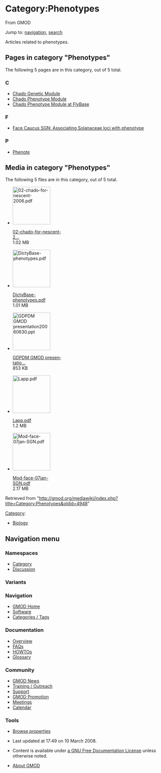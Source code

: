 <div id="mw-page-base" class="noprint">

</div>

<div id="mw-head-base" class="noprint">

</div>

<div id="content" class="mw-body" role="main">

<span id="top"></span>

<div id="mw-js-message" style="display:none;">

</div>



# <span dir="auto">Category:Phenotypes</span>

<div id="bodyContent">

<div id="siteSub">

From GMOD

</div>

<div id="contentSub">

</div>

<div id="jump-to-nav" class="mw-jump">

Jump to: [navigation](#mw-navigation), [search](#p-search)

</div>

<div id="mw-content-text" class="mw-content-ltr" lang="en" dir="ltr">

Articles related to phenotypes.

<div lang="en" dir="ltr">

<div id="mw-pages">

## Pages in category "Phenotypes"

The following 5 pages are in this category, out of 5 total.

<div class="mw-content-ltr" lang="en" dir="ltr">

### C

- [Chado Genetic Module](Chado_Genetic_Module "Chado Genetic Module")
- [Chado Phenotype
  Module](Chado_Phenotype_Module "Chado Phenotype Module")
- [Chado Phenotype Module at
  FlyBase](Chado_Phenotype_Module_at_FlyBase "Chado Phenotype Module at FlyBase")

### F

- [Face Caucus SGN: Associating Solanaceae loci with
  phenotype](Face_Caucus_SGN:_Associating_Solanaceae_loci_with_phenotype "Face Caucus SGN: Associating Solanaceae loci with phenotype")

### P

- [Phenote](Phenote "Phenote")

</div>

</div>

<div id="mw-category-media">

## Media in category "Phenotypes"

The following 5 files are in this category, out of 5 total.

- <div style="width: 155px">

  <div class="thumb" style="width: 150px;">

  <div style="margin:15px auto;">

  <a href="File:02-chado-for-nescent-2006.pdf" class="image"><img
  src="../mediawiki/skins/common/images/icons/fileicon-pdf.png"
  width="120" height="120" alt="02-chado-for-nescent-2006.pdf" /></a>

  </div>

  </div>

  <div class="gallerytext">

  [02-chado-for-nescent-2...](File:02-chado-for-nescent-2006.pdf "File:02-chado-for-nescent-2006.pdf")  
  1.02 MB  

  </div>

  </div>

- <div style="width: 155px">

  <div class="thumb" style="width: 150px;">

  <div style="margin:15px auto;">

  <a href="File:DictyBase-phenotypes.pdf" class="image"><img
  src="../mediawiki/skins/common/images/icons/fileicon-pdf.png"
  width="120" height="120" alt="DictyBase-phenotypes.pdf" /></a>

  </div>

  </div>

  <div class="gallerytext">

  [DictyBase-phenotypes.pdf](File:DictyBase-phenotypes.pdf "File:DictyBase-phenotypes.pdf")  
  1.01 MB  

  </div>

  </div>

- <div style="width: 155px">

  <div class="thumb" style="width: 150px;">

  <div style="margin:15px auto;">

  <a href="File:GDPDM_GMOD_presentation20060630.ppt" class="image"><img
  src="../mediawiki/skins/common/images/icons/fileicon.png" width="120"
  height="120" alt="GDPDM GMOD presentation20060630.ppt" /></a>

  </div>

  </div>

  <div class="gallerytext">

  [GDPDM GMOD
  presentatio...](File:GDPDM_GMOD_presentation20060630.ppt "File:GDPDM GMOD presentation20060630.ppt")  
  853 KB  

  </div>

  </div>

- <div style="width: 155px">

  <div class="thumb" style="width: 150px;">

  <div style="margin:15px auto;">

  <a href="File:Lapp.pdf" class="image"><img
  src="../mediawiki/skins/common/images/icons/fileicon-pdf.png"
  width="120" height="120" alt="Lapp.pdf" /></a>

  </div>

  </div>

  <div class="gallerytext">

  [Lapp.pdf](File:Lapp.pdf "File:Lapp.pdf")  
  1.2 MB  

  </div>

  </div>

- <div style="width: 155px">

  <div class="thumb" style="width: 150px;">

  <div style="margin:15px auto;">

  <a href="File:Mod-face-07jan-SGN.pdf" class="image"><img
  src="../mediawiki/skins/common/images/icons/fileicon-pdf.png"
  width="120" height="120" alt="Mod-face-07jan-SGN.pdf" /></a>

  </div>

  </div>

  <div class="gallerytext">

  [Mod-face-07jan-SGN.pdf](File:Mod-face-07jan-SGN.pdf "File:Mod-face-07jan-SGN.pdf")  
  2.17 MB  

  </div>

  </div>

</div>

</div>

</div>

<div class="printfooter">

Retrieved from
"<http://gmod.org/mediawiki/index.php?title=Category:Phenotypes&oldid=4948>"

</div>

<div id="catlinks" class="catlinks">

<div id="mw-normal-catlinks" class="mw-normal-catlinks">

[Category](Special:Categories "Special:Categories"):

- [Biology](Category:Biology "Category:Biology")

</div>

</div>

<div class="visualClear">

</div>

</div>

</div>

<div id="mw-navigation">

## Navigation menu

<div id="mw-head">



<div id="left-navigation">

<div id="p-namespaces" class="vectorTabs" role="navigation"
aria-labelledby="p-namespaces-label">

### Namespaces

- <span id="ca-nstab-category"><a href="Category:Phenotypes" accesskey="c"
  title="View the category page [c]">Category</a></span>
- <span id="ca-talk"><a
  href="http://gmod.org/mediawiki/index.php?title=Category_talk:Phenotypes&amp;action=edit&amp;redlink=1"
  accesskey="t"
  title="Discussion about the content page [t]">Discussion</a></span>

</div>

<div id="p-variants" class="vectorMenu emptyPortlet" role="navigation"
aria-labelledby="p-variants-label">

### 

### Variants[](#)

<div class="menu">

</div>

</div>

</div>





</div>

</div>

</div>

<div id="mw-panel">

<div id="p-logo" role="banner">

<a href="Main_Page"
style="background-image: url(../images/GMOD-cogs.png);"
title="Visit the main page"></a>

</div>

<div id="p-Navigation" class="portal" role="navigation"
aria-labelledby="p-Navigation-label">

### Navigation

<div class="body">

- <span id="n-GMOD-Home">[GMOD Home](Main_Page)</span>
- <span id="n-Software">[Software](GMOD_Components)</span>
- <span id="n-Categories-.2F-Tags">[Categories /
  Tags](Categories)</span>

</div>

</div>

<div id="p-Documentation" class="portal" role="navigation"
aria-labelledby="p-Documentation-label">

### Documentation

<div class="body">

- <span id="n-Overview">[Overview](Overview)</span>
- <span id="n-FAQs">[FAQs](Category:FAQ)</span>
- <span id="n-HOWTOs">[HOWTOs](Category:HOWTO)</span>
- <span id="n-Glossary">[Glossary](Glossary)</span>

</div>

</div>

<div id="p-Community" class="portal" role="navigation"
aria-labelledby="p-Community-label">

### Community

<div class="body">

- <span id="n-GMOD-News">[GMOD News](GMOD_News)</span>
- <span id="n-Training-.2F-Outreach">[Training /
  Outreach](Training_and_Outreach)</span>
- <span id="n-Support">[Support](Support)</span>
- <span id="n-GMOD-Promotion">[GMOD Promotion](GMOD_Promotion)</span>
- <span id="n-Meetings">[Meetings](Meetings)</span>
- <span id="n-Calendar">[Calendar](Calendar)</span>

</div>

</div>

<div id="p-tb" class="portal" role="navigation"
aria-labelledby="p-tb-label">

### Tools

<div class="body">


- <span id="t-smwbrowselink"><a href="Special:Browse/Category:Phenotypes" rel="smw-browse">Browse
  properties</a></span>


</div>

</div>

</div>

</div>

<div id="footer" role="contentinfo">

- <span id="footer-info-lastmod">Last updated at 17:49 on 10 March
  2008.</span>
<!-- - <span id="footer-info-viewcount">17,599 page views.</span> -->
- <span id="footer-info-copyright">Content is available under
  <a href="http://www.gnu.org/licenses/fdl-1.3.html" class="external"
  rel="nofollow">a GNU Free Documentation License</a> unless otherwise
  noted.</span>

<!-- -->

- <span id="footer-places-about">[About
  GMOD](GMOD:About "GMOD:About")</span>

<!-- -->






</div>
